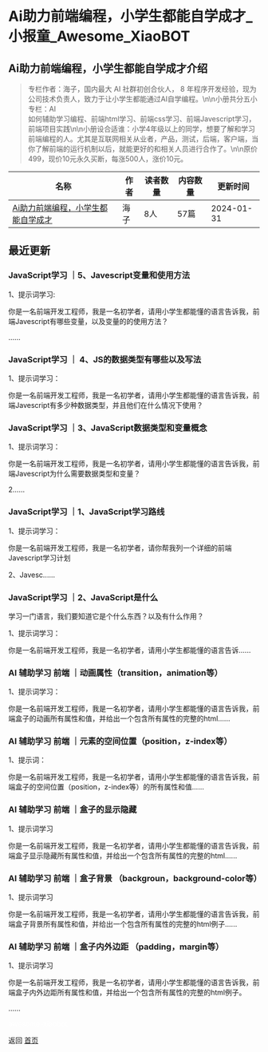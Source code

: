 # Ai助力前端编程，小学生都能自学成才_小报童_Awesome_XiaoBOT

## Ai助力前端编程，小学生都能自学成才介绍
> 专栏作者：海子，国内最大 AI 社群初创合伙人， 8 年程序开发经验，现为公司技术负责人，致力于让小学生都能通过AI自学编程。\n\n小册共分五小专栏：AI  
如何辅助学习编程、前端html学习、前端css学习、前端Javescript学习，前端项目实践\n\n小册设合适谁：小学4年级以上的同学，想要了解和学习前端编程的人。尤其是互联网相关从业者，产品，测试，后端，客户端，当你了解前端的运行机制以后，就能更好的和相关人员进行合作了。\n\n原价499，现价10元永久买断，每涨500人，涨价10元。  
  


|名称|作者|读者数量|内容数量|更新时间|
|---|---|---|---|---|
|[Ai助力前端编程，小学生都能自学成才](https://xiaobot.net/p/aiqianduan?refer=0b133df9-27dc-423b-8101-639049001c13)|海子|8人|57篇|2024-01-31|

## 最近更新
### JavaScript学习 ｜5、Javescript变量和使用方法

1、提示词学习:

你是一名前端开发工程师，我是一名初学者，请用小学生都能懂的语言告诉我，前端Javescript有哪些变量，以及变量的的使用方法？

......

### JavaScript学习 ｜ 4、JS的数据类型有哪些以及写法

1、提示词学习：

你是一名前端开发工程师，我是一名初学者，请用小学生都能懂的语言告诉我，前端Javescript有多少种数据类型，并且他们在什么情况下使用？

### JavaScript学习 ｜3、JavaScript数据类型和变量概念

1、提示词学习：

你是一名前端开发工程师，我是一名初学者，请用小学生都能懂的语言告诉我，前端Javescript为什么需要数据类型和变量？

2......

### JavaScript学习 ｜1、JavaScript学习路线

1、提示词学习：

你是一名前端开发工程师，我是一名初学者，请你帮我列一个详细的前端Javescript学习计划

2、Javesc......

### JavaScript学习 ｜2、JavaScript是什么

学习一门语言，我们要知道它是个什么东西？以及有什么作用？

1、提示词学习：

你是一名前端开发工程师，我是一名初学者，请用小学生都能懂的语言告诉......

### AI 辅助学习 前端 ｜动画属性（transition，animation等）

1、提示词学习：

你是一名前端开发工程师，我是一名初学者，请用小学生都能懂的语言告诉我，前端盒子的动画所有属性和值，并给出一个包含所有属性的完整的html......

### AI 辅助学习 前端 ｜元素的空间位置（position，z-index等）

1、提示词：

你是一名前端开发工程师，我是一名初学者，请用小学生都能懂的语言告诉我，前端盒子的空间位置（position，z-index等）的所有属性和值......

### AI 辅助学习 前端 ｜盒子的显示隐藏

1、提示词学习

你是一名前端开发工程师，我是一名初学者，请用小学生都能懂的语言告诉我，前端盒子显示隐藏所有属性和值，并给出一个包含所有属性的完整的html......

### AI 辅助学习 前端 ｜盒子背景 （backgroun，background-color等）

1、提示词学习

你是一名前端开发工程师，我是一名初学者，请用小学生都能懂的语言告诉我，前端盒子背景所有属性和值，并给出一个包含所有属性的完整的html例子......

### AI 辅助学习 前端 ｜盒子内外边距 （padding，margin等）

1、提示词学习

你是一名前端开发工程师，我是一名初学者，请用小学生都能懂的语言告诉我，前端盒子内外边距所有属性和值，并给出一个包含所有属性的完整的html例子。

......


<a href="https://github.com/Reno9527/awesome-xiaobot" style="color: white; text-decoration: none;">awesome-xiaobot</a>

返回 [首页](../README.md)
